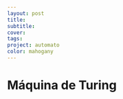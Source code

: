 ```yaml
---
layout: post
title:
subtitle:
cover: 
tags:
project: automato
color: mahogany 
---
```


# Máquina de Turing